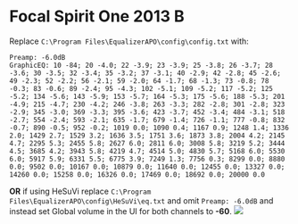 # Focal Spirit One 2013 B
Replace `C:\Program Files\EqualizerAPO\config\config.txt` with:
```
Preamp: -6.0dB
GraphicEQ: 10 -84; 20 -4.0; 22 -3.9; 23 -3.9; 25 -3.8; 26 -3.7; 28 -3.6; 30 -3.5; 32 -3.4; 35 -3.2; 37 -3.1; 40 -2.9; 42 -2.8; 45 -2.6; 49 -2.3; 52 -2.2; 56 -2.1; 59 -2.0; 64 -1.7; 68 -1.3; 73 -0.8; 78 -0.3; 83 -0.6; 89 -2.4; 95 -4.3; 102 -5.1; 109 -5.2; 117 -5.2; 125 -5.2; 134 -5.6; 143 -5.9; 153 -5.7; 164 -5.3; 175 -5.6; 188 -5.3; 201 -4.9; 215 -4.7; 230 -4.2; 246 -3.8; 263 -3.3; 282 -2.8; 301 -2.8; 323 -2.9; 345 -3.0; 369 -3.3; 395 -3.6; 423 -3.7; 452 -3.4; 484 -3.1; 518 -2.7; 554 -2.4; 593 -2.1; 635 -1.7; 679 -1.4; 726 -1.1; 777 -0.8; 832 -0.7; 890 -0.5; 952 -0.2; 1019 0.0; 1090 0.4; 1167 0.9; 1248 1.4; 1336 2.0; 1429 2.7; 1529 3.2; 1636 3.5; 1751 3.6; 1873 3.8; 2004 4.2; 2145 4.7; 2295 5.3; 2455 5.8; 2627 6.0; 2811 6.0; 3008 5.8; 3219 5.2; 3444 4.5; 3685 4.2; 3943 5.8; 4219 4.7; 4514 5.0; 4830 5.7; 5168 6.0; 5530 6.0; 5917 5.9; 6331 5.5; 6775 3.9; 7249 1.3; 7756 0.3; 8299 0.0; 8880 0.0; 9502 0.0; 10167 0.0; 10879 0.0; 11640 0.0; 12455 0.0; 13327 0.0; 14260 0.0; 15258 0.0; 16326 0.0; 17469 0.0; 18692 0.0; 20000 0.0
```
**OR** if using HeSuVi replace `C:\Program Files\EqualizerAPO\config\HeSuVi\eq.txt` and omit `Preamp: -6.0dB` and instead set Global volume in the UI for both channels to **-60**.
![](https://raw.githubusercontent.com/jaakkopasanen/AutoEq/master/results/Headphone.com/innerfidelity/onear/Focal%20Spirit%20One%202013%20B/Focal%20Spirit%20One%202013%20B.png)
